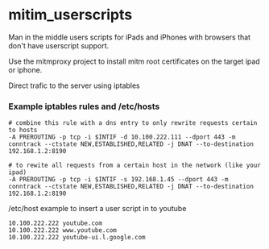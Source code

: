 # mitim_userscripts
Man in the middle users scripts for iPads and iPhones with browsers that don't have userscript support.


Use the mitmproxy project to install mitm root certificates on the target ipad or iphone.

Direct trafic to the server using iptables

### Example iptables rules and /etc/hosts
```
# combine this rule with a dns entry to only rewrite requests certain to hosts
-A PREROUTING -p tcp -i $INTIF -d 10.100.222.111 --dport 443 -m conntrack --ctstate NEW,ESTABLISHED,RELATED -j DNAT --to-destination 192.168.1.2:8190

# to rewite all requests from a certain host in the network (like your ipad)
-A PREROUTING -p tcp -i $INTIF -s 192.168.1.45 --dport 443 -m conntrack --ctstate NEW,ESTABLISHED,RELATED -j DNAT --to-destination 192.168.1.2:8190
```

/etc/host example to insert a user script in to youtube
```
10.100.222.222 youtube.com
10.100.222.222 www.youtube.com
10.100.222.222 youtube-ui.l.google.com
```



